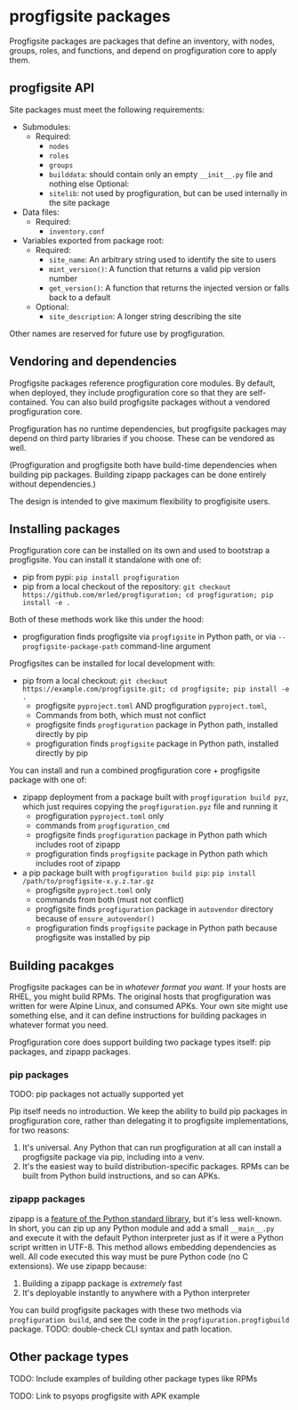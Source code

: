 # progfigsite packages

Progfigsite packages are packages that define an inventory,
with nodes, groups, roles, and functions,
and depend on progfiguration core to apply them.

## progfigsite API

Site packages must meet the following requirements:

- Submodules:
  - Required:
    - `nodes`
    - `roles`
    - `groups`
    - `builddata`: should contain only an empty `__init__.py` file and nothing else
    Optional:
    - `sitelib`: not used by progfiguration, but can be used internally in the site package
- Data files:
  - Required:
    - `inventory.conf`
- Variables exported from package root:
  - Required:
    - `site_name`: An arbitrary string used to identify the site to users
    - `mint_version()`: A function that returns a valid pip version number
    - `get_version()`: A function that returns the injected version or falls back to a default
  - Optional:
    - `site_description`: A longer string describing the site

Other names are reserved for future use by progfiguration.

## Vendoring and dependencies

Progfigsite packages reference progfiguration core modules.
By default, when deployed, they include progfiguration core so that they are self-contained.
You can also build progfigsite packages without a vendored progfiguration core.

Progfiguration has no runtime dependencies,
but progfigsite packages may depend on third party libraries if you choose.
These can be vendored as well.

(Progfiguration and progfigsite both have build-time dependencies when building pip packages.
Building zipapp packages can be done entirely without dependencies.)

The design is intended to give maximum flexibility to progfigisite users.

## Installing packages

Progfiguration core can be installed on its own and used to bootstrap a progfigsite.
You can install it standalone with one of:

* pip from pypi:
  `pip install progfiguration`
* pip from a local checkout of the repository:
  `git checkout https://github.com/mrled/progfiguration; cd progfiguration; pip install -e .`

Both of these methods work like this under the hood:

  * progfiguration finds progfigsite via `progfigsite` in Python path,
    or via `--progfigsite-package-path` command-line argument

Progfigsites can be installed for local development with:

* pip from a local checkout:
  `git checkout https://example.com/progfigsite.git; cd progfigsite; pip install -e .`
    * progfigsite `pyproject.toml` AND progfiguration `pyproject.toml`,
    * Commands from both, which must not conflict
    * progfigsite finds `progfiguration` package in Python path, installed directly by pip
    * progfiguration finds `progfigsite` package in Python path, installed directly by pip

You can install and run a combined progfiguration core + progfigsite package with one of:

* zipapp deployment from a package built with `progfiguration build pyz`,
  which just requires copying the `progfiguration.pyz` file and running it
    * progfiguration `pyproject.toml` only
    * commands from `progfiguration_cmd`
    * progfigsite finds `progfiguration` package in Python path which includes root of zipapp
    * progfiguration finds `progfigsite` package in Python path which includes root of zipapp
* a pip package built with `progfiguration build pip`:
  `pip install /path/to/progfigsite-x.y.z.tar.gz`
    * progfigsite `pyproject.toml` only
    * commands from both (must not conflict)
    * progfigsite finds `progfiguration` package in `autovendor` directory because of `ensure_autovendor()`
    * progfiguration finds `progfigsite` package in Python path because progfigsite was installed by pip

## Building pacakges

Progfigsite packages can be in _whatever format you want_.
If your hosts are RHEL, you might build RPMs.
The original hosts that progfiguration was written for were Alpine Linux, and consumed APKs.
Your own site might use something else,
and it can define instructions for building packages in whatever format you need.

Progfiguration core does support building two package types itself:
pip packages, and zipapp packages.

### pip packages

TODO: pip packages not actually supported yet

Pip itself needs no introduction.
We keep the ability to build pip packages in progfiguration core,
rather than delegating it to progfigsite implementations,
for two reasons:

1.  It's universal.
    Any Python that can run progfiguration at all can install a progfigsite package via pip,
    including into a venv.
2.  It's the easiest way to build distribution-specific packages.
    RPMs can be built from Python build instructions,
    and so can APKs.

### zipapp packages

zipapp is a [feature of the Python standard library](https://docs.python.org/3/library/zipapp.html),
but it's less well-known.
In short, you can zip up any Python module and add a small `__main__.py`
and execute it with the default Python interpreter just as if it were a Python script written in UTF-8.
This method allows embedding dependencies as well.
All code executed this way must be pure Python code (no C extensions).
We use zipapp because:

1.  Building a zipapp package is _extremely_ fast
2.  It's deployable instantly to anywhere with a Python interpreter

You can build progfigsite packages with these two methods via `progfiguration build`,
and see the code in the `progfiguration.progfigbuild` package.
TODO: double-check CLI syntax and path location.

## Other package types

TODO: Include examples of building other package types like RPMs

TODO: Link to psyops progfigsite with APK example
